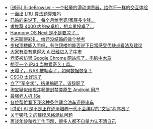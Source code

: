 + [[送码] SlideBrowser - 一个轻量的滑动浏览器，给你不一样的交互体验](https://www.v2ex.com/t/1113107)
+ [一面出 LRU 算法题算难吗](https://www.v2ex.com/t/1113104)
+ [已婚的来说下，每个月给老婆/家庭多少钱。](https://www.v2ex.com/t/1113156)
+ [求推荐 4000 内的安卓机，想弃果投卓了…](https://www.v2ex.com/t/1113194)
+ [Harmony OS Next 是不是要凉了...](https://www.v2ex.com/t/1113345)
+ [也来聊聊彩礼，给还没结婚的做个参考](https://www.v2ex.com/t/1113292)
+ [步梯顶楼能入手吗，有住顶楼的能否说下日常感受优缺点看法及建议](https://www.v2ex.com/t/1113244)
+ [大家有没有觉得大 A 已经进入了牛市](https://www.v2ex.com/t/1113205)
+ [老婆被仿冒 Google Chrome 网站坑了，电脑中木马](https://www.v2ex.com/t/1113249)
+ [想买一个 iPad 当做爱奇艺工具。](https://www.v2ex.com/t/1113125)
+ [天塌了， NAS 被勒索了，如何数据恢复？](https://www.v2ex.com/t/1113196)
+ [CSGO 太好玩了](https://www.v2ex.com/t/1113217)
+ [立了"军令状"，结果搞砸了，该辞职了](https://www.v2ex.com/t/1113288)
+ [淘宝疑似歧视并频繁封禁类原生 Android 用户](https://www.v2ex.com/t/1113414)
+ [最强老人机 16e](https://www.v2ex.com/t/1113223)
+ [各位帮忙看下我这种条件适合油车还是电车](https://www.v2ex.com/t/1113286)
+ [[讨论] AI 是不是正在逐渐培养一代不会编程的“文盲”程序员？](https://www.v2ex.com/t/1113278)
+ [关于哪吒 2 的建模风格混乱问题](https://www.v2ex.com/t/1113422)
+ [再谈年龄和找工作问题，很多人都不自量力认不清自己](https://www.v2ex.com/t/1113426)
